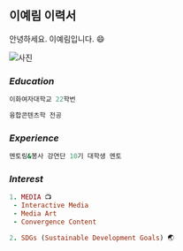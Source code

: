 ## 이예림 이력서

안녕하세요. 이예림입니다. :smile:

![사진](https://user-images.githubusercontent.com/100740625/156895556-b5fbfdfa-0bde-4e6f-93bf-17b93fbfd3e3.JPEG)


### *Education*
```ruby
이화여자대학교 22학번

융합콘텐츠학 전공
```
### *Experience*
```ruby
멘토링&봉사 강연단 10기 대학생 멘토
```
### *Interest*
```ruby
1. MEDIA 📺
 - Interactive Media 
 - Media Art
 - Convergence Content

2. SDGs (Sustainable Development Goals) 🌏
```
